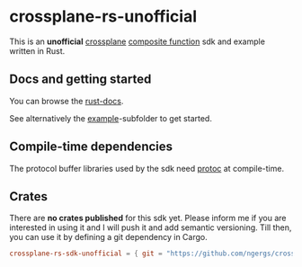 # crossplane-rs-unofficial

This is an **unofficial** [crossplane](https://www.crossplane.io/) [composite function](https://docs.crossplane.io/latest/guides/write-a-composition-function-in-go/) sdk and example written in Rust.

## Docs and getting started

You can browse the [rust-docs](https://ngergs.github.io/crossplane-rs-unofficial/).

See alternatively the [example](example)-subfolder to get started.

## Compile-time dependencies

The protocol buffer libraries used by the sdk need [protoc](https://protobuf.dev/installation/) at compile-time.

## Crates

There are **no crates published** for this sdk yet.
Please inform me if you are interested in using it and I will push it and add semantic versioning.
Till then, you can use it by defining a git dependency in Cargo.

```toml
crossplane-rs-sdk-unofficial = { git = "https://github.com/ngergs/crossplane-rs-unofficial.git" }
```
